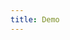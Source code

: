 ```yaml
---
title: Demo
---
```


<iframe style="border: 0; height: calc(100vh - 320px); width: 100%" src="//localhost:6006/?path=/story/forms--full"></iframe>
